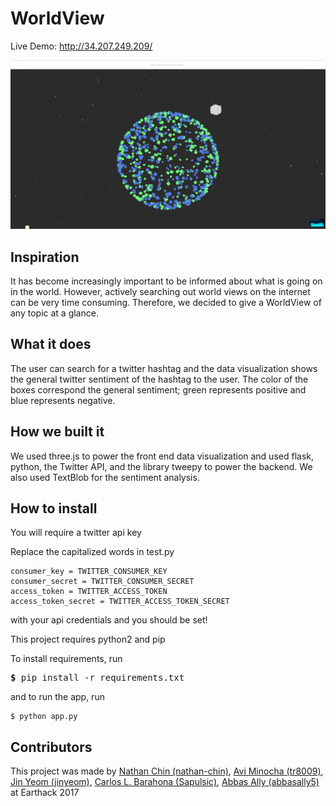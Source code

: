 # WorldView
Live Demo: http://34.207.249.209/

![WorldView](worldviews.png?raw=true)

## Inspiration
It has become increasingly important to be informed about what is going on in the world. However, actively searching out world views on the internet can be very time consuming. Therefore, we decided to give a WorldView of any topic at a glance.

## What it does
The user can search for a twitter hashtag and the data visualization shows the general twitter sentiment of the hashtag to the user. The color of the boxes correspond the general sentiment; green represents positive and blue represents negative.

## How we built it
We used three.js to power the front end data visualization and used flask, python, the Twitter API, and the library tweepy to power the backend. We also used TextBlob for the sentiment analysis.

## How to install
You will require a twitter api key

Replace the capitalized words in test.py
```
consumer_key = TWITTER_CONSUMER_KEY
consumer_secret = TWITTER_CONSUMER_SECRET
access_token = TWITTER_ACCESS_TOKEN
access_token_secret = TWITTER_ACCESS_TOKEN_SECRET
```
with your api credentials and you should be set!


This project requires python2 and pip

To install requirements, run
<pre>
<b>$</b> pip install -r requirements.txt
</pre>
and to run the app, run
```
$ python app.py
```

## Contributors
This project was made by [Nathan Chin (nathan-chin)](https://github.com/nathan-chin), [Avi Minocha (tr8009)](https://github.com/tr8009), [Jin Yeom (jinyeom)](https://github.com/jinyeom), [Carlos L. Barahona (Sapulsic)](https://github.com/Sapulsic), [Abbas Ally (abbasally5)](https://github.com/abbasally5) at Earthack 2017
